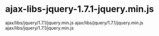 ajax-libs-jquery-1.7.1-jquery.min.js
====================================
ajax/libs/jquery/1.7.1/jquery.min.js
ajax/libs/jquery/1.7.1/jquery.min.js
ajax/libs/jquery/1.7.1/jquery.min.js
